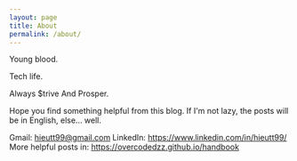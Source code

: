 ```yaml
---
layout: page
title: About
permalink: /about/
---
```


Young blood.

Tech life.

Always $trive And Prosper.

Hope you find something helpful from this blog. If I'm not lazy, the posts will be in English, else... well. 

Gmail: hieutt99@gmail.com
LinkedIn: https://www.linkedin.com/in/hieutt99/
More helpful posts in: https://overcodedzz.github.io/handbook


